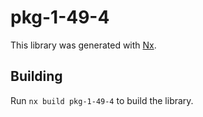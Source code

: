 # pkg-1-49-4

This library was generated with [Nx](https://nx.dev).

## Building

Run `nx build pkg-1-49-4` to build the library.
